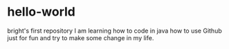 # hello-world
bright's first repository
I am learning how to code in java
how to use Github
just for fun and try to make some change in my life.
